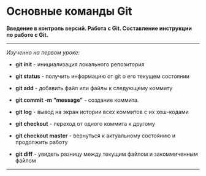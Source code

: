 # Основные команды Git

**Введение в контроль версий. Работа с Git. Составление инструкции по работе с Git.**

---

_Изученно на первом уроке:_

+ **git init** - инициализация локального репозитория

+ **git status** - получить информацию от git о его текущем состоянии

+ **git add** - добавить файл или файлы к следующему коммиту

+ **git commit -m “message”** - создание коммита.

+ **git log** - вывод на экран истории всех коммитов с их хеш-кодами

+ **git checkout** - переход от одного коммита к другому

+ **git checkout master** - вернуться к актуальному состоянию и продолжить работу

+ **git diff** - увидеть разницу между текущим файлом и закоммиченным файлом

---